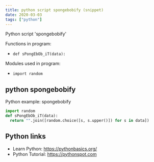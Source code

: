 ```yaml
---
title: python script spongebobify (snippet)
date: 2020-03-03
tags: ["python"]
---
```

Python script 'spongebobify'

Functions in program: 
* `def sPongEbOb_iT(data):`

Modules used in program: 
* `import random`

## python spongebobify

Python example: spongebobify

```python
import random
def sPongEbOb_iT(data):
  return "".join([random.choice([s, s.upper()]) for s in data])

```

## Python links

- Learn Python: https://pythonbasics.org/
- Python Tutorial: https://pythonspot.com
